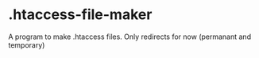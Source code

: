 # .htaccess-file-maker
A program to make .htaccess files. Only redirects for now (permanant and temporary)
